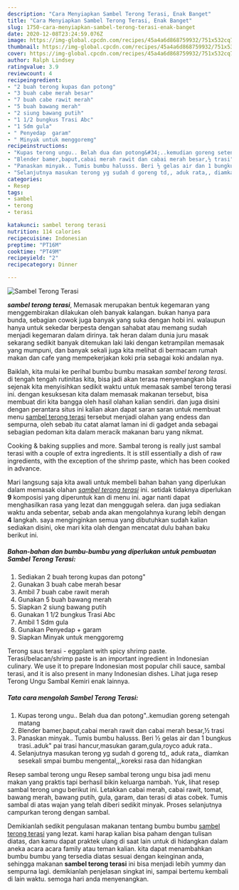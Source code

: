 ```yaml
---
description: "Cara Menyiapkan Sambel Terong Terasi, Enak Banget"
title: "Cara Menyiapkan Sambel Terong Terasi, Enak Banget"
slug: 1750-cara-menyiapkan-sambel-terong-terasi-enak-banget
date: 2020-12-08T23:24:59.076Z
image: https://img-global.cpcdn.com/recipes/45a4a6d868759932/751x532cq70/sambel-terong-terasi-foto-resep-utama.jpg
thumbnail: https://img-global.cpcdn.com/recipes/45a4a6d868759932/751x532cq70/sambel-terong-terasi-foto-resep-utama.jpg
cover: https://img-global.cpcdn.com/recipes/45a4a6d868759932/751x532cq70/sambel-terong-terasi-foto-resep-utama.jpg
author: Ralph Lindsey
ratingvalue: 3.9
reviewcount: 4
recipeingredient:
- "2 buah terong kupas dan potong"
- "3 buah cabe merah besar"
- "7 buah cabe rawit merah"
- "5 buah bawang merah"
- "2 siung bawang putih"
- "1 1/2 bungkus Trasi Abc"
- "1 Sdm gula"
- " Penyedap  garam"
- " Minyak untuk menggoremg"
recipeinstructions:
- "Kupas terong ungu.. Belah dua dan potong&#34;..kemudian goreng setengah matang"
- "Blender bamer,baput,cabai merah rawit dan cabai merah besar,½ trasi"
- "Panaskan minyak.. Tumis bumbu halusss. Beri ½ gelas air dan 1 bungkus trasi..aduk&#34; pai trasi hancur,masukan garam,gula,royco aduk rata.."
- "Selanjutnya masukan terong yg sudah d goreng td,, aduk rata,, diamkan sesekali smpai bumbu mengental,,,koreksi rasa dan hidangkan"
categories:
- Resep
tags:
- sambel
- terong
- terasi

katakunci: sambel terong terasi 
nutrition: 114 calories
recipecuisine: Indonesian
preptime: "PT16M"
cooktime: "PT49M"
recipeyield: "2"
recipecategory: Dinner

---
```



![Sambel Terong Terasi](https://img-global.cpcdn.com/recipes/45a4a6d868759932/751x532cq70/sambel-terong-terasi-foto-resep-utama.jpg)

<b><i>sambel terong terasi</i></b>, Memasak merupakan bentuk kegemaran yang menggembirakan dilakukan oleh banyak kalangan. bukan hanya para bunda, sebagian cowok juga banyak yang suka dengan hobi ini. walaupun hanya untuk sekedar berpesta dengan sahabat atau memang sudah menjadi kegemaran dalam dirinya. tak heran dalam dunia juru masak sekarang sedikit banyak ditemukan laki laki dengan ketrampilan memasak yang mumpuni, dan banyak sekali juga kita melihat di bermacam rumah makan dan cafe yang mempekerjakan koki pria sebagai koki andalan nya.

Baiklah, kita mulai ke perihal bumbu bumbu masakan <i>sambel terong terasi</i>. di tengah tengah rutinitas kita, bisa jadi akan terasa menyenangkan bila sejenak kita menyisihkan sedikit waktu untuk memasak sambel terong terasi ini. dengan kesuksesan kita dalam memasak makanan tersebut, bisa membuat diri kita bangga oleh hasil olahan kalian sendiri. dan juga disini dengan perantara situs ini kalian akan dapat saran saran untuk membuat menu <u>sambel terong terasi</u> tersebut menjadi olahan yang endess dan sempurna, oleh sebab itu catat alamat laman ini di gadget anda sebagai sebagian pedoman kita dalam meracik makanan baru yang nikmat.

Cooking &amp; baking supplies and more. Sambal terong is really just sambal terasi with a couple of extra ingredients. It is still essentially a dish of raw ingredients, with the exception of the shrimp paste, which has been cooked in advance.


Mari langsung saja kita awali untuk membeli bahan bahan yang diperlukan dalam memasak olahan <u><i>sambel terong terasi</i></u> ini. setidak tidaknya diperlukan <b>9</b> komposisi yang diperuntuk kan di menu ini. agar nanti dapat menghasilkan rasa yang lezat dan menggugah selera. dan juga sediakan waktu anda sebentar, sebab anda akan mengolahnya kurang lebih dengan <b>4</b> langkah. saya menginginkan semua yang dibutuhkan sudah kalian sediakan disini, oke mari kita olah dengan mencatat dulu bahan baku berikut ini.

<!--inarticleads1-->

##### Bahan-bahan dan bumbu-bumbu yang diperlukan untuk pembuatan Sambel Terong Terasi:

1. Sediakan 2 buah terong kupas dan potong&#34;
1. Gunakan 3 buah cabe merah besar
1. Ambil 7 buah cabe rawit merah
1. Gunakan 5 buah bawang merah
1. Siapkan 2 siung bawang putih
1. Gunakan 1 1/2 bungkus Trasi Abc
1. Ambil 1 Sdm gula
1. Gunakan  Penyedap + garam
1. Siapkan  Minyak untuk menggoremg


Terong saus terasi - eggplant with spicy shrimp paste. Terasi/belacan/shrimp paste is an important ingredient in Indonesian culinary. We use it to prepare Indonesian most popular chili sauce, sambal terasi, and it is also present in many Indonesian dishes. Lihat juga resep Terong Ungu Sambal Kemiri enak lainnya. 

<!--inarticleads2-->

##### Tata cara mengolah Sambel Terong Terasi:

1. Kupas terong ungu.. Belah dua dan potong&#34;..kemudian goreng setengah matang
1. Blender bamer,baput,cabai merah rawit dan cabai merah besar,½ trasi
1. Panaskan minyak.. Tumis bumbu halusss. Beri ½ gelas air dan 1 bungkus trasi..aduk&#34; pai trasi hancur,masukan garam,gula,royco aduk rata..
1. Selanjutnya masukan terong yg sudah d goreng td,, aduk rata,, diamkan sesekali smpai bumbu mengental,,,koreksi rasa dan hidangkan


Resep sambal terong ungu Resep sambal terong ungu bisa jadi menu makan yang praktis tapi berhasil bikin keluarga nambah. Yuk, lihat resep sambal terong ungu berikut ini. Letakkan cabai merah, cabai rawit, tomat, bawang merah, bawang putih, gula, garam, dan terasi di atas cobek. Tumis sambal di atas wajan yang telah diberi sedikit minyak. Proses selanjutnya campurkan terong dengan sambal. 

Demikianlah sedikit pengulasan makanan tentang bumbu bumbu <u>sambel terong terasi</u> yang lezat. kami harap kalian bisa paham dengan tulisan diatas, dan kamu dapat praktek ulang di saat lain untuk di hidangkan dalam aneka acara acara family atau teman kalian. kita dapat menambahkan bumbu bumbu yang tersedia diatas sesuai dengan keinginan anda, sehingga makanan <b>sambel terong terasi</b> ini bisa menjadi lebih yummy dan sempurna lagi. demikianlah penjelasan singkat ini, sampai bertemu kembali di lain waktu. semoga hari anda menyenangkan.
